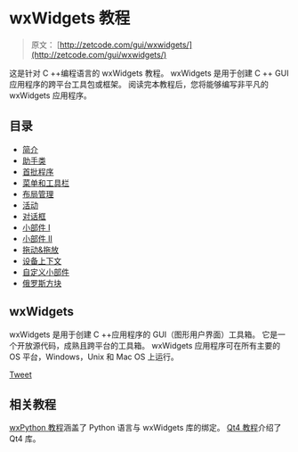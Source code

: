 # wxWidgets 教程

> 原文： [http://zetcode.com/gui/wxwidgets/](http://zetcode.com/gui/wxwidgets/)

这是针对 C ++编程语言的 wxWidgets 教程。 wxWidgets 是用于创建 C ++ GUI 应用程序的跨平台工具包或框架。 阅读完本教程后，您将能够编写非平凡的 wxWidgets 应用程序。

## 目录


*   [简介](introduction/)
*   [助手类](helperclasses/)
*   [首批程序](firstprograms/)
*   [菜单和工具栏](menustoolbars/)
*   [布局管理](layoutmanagement/)
*   [活动](events/)
*   [对话框](dialogs/)
*   [小部件 I](widgets/)
*   [小部件 II](widgetsII/)
*   [拖动&拖放](dragdrop/)
*   [设备上下文](gdi/)
*   [自定义小部件](customwidgets/)
*   [俄罗斯方块](thetetrisgame/)


## wxWidgets

wxWidgets 是用于创建 C ++应用程序的 GUI（图形用户界面）工具箱。 它是一个开放源代码，成熟且跨平台的工具箱。 wxWidgets 应用程序可在所有主要的 OS 平台，Windows，Unix 和 Mac OS 上运行。

[Tweet](https://twitter.com/share) 

## 相关教程

[wxPython 教程](/wxpython/)涵盖了 Python 语言与 wxWidgets 库的绑定。 [Qt4 教程](/gui/qt4/)介绍了 Qt4 库。